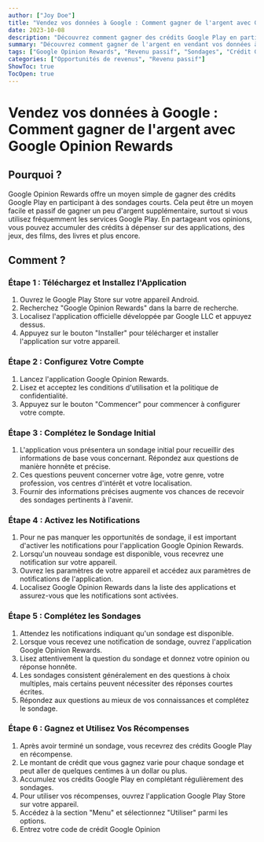 ```yaml
---
author: ["Joy Doe"]
title: "Vendez vos données à Google : Comment gagner de l'argent avec Google Opinion Rewards"
date: 2023-10-08
description: "Découvrez comment gagner des crédits Google Play en participant à des sondages via l'application Google Opinion Rewards. Ce guide vous accompagne dans les étapes à suivre pour commencer et maximiser votre potentiel de gains."
summary: "Découvrez comment gagner de l'argent en vendant vos données à Google grâce à l'application Google Opinion Rewards. Suivez ces étapes pour gagner des crédits Google Play en complétant de courts sondages."
tags: ["Google Opinion Rewards", "Revenu passif", "Sondages", "Crédit Google Play"]
categories: ["Opportunités de revenus", "Revenu passif"]
ShowToc: true
TocOpen: true
---
```


# Vendez vos données à Google : Comment gagner de l'argent avec Google Opinion Rewards

## Pourquoi ?

Google Opinion Rewards offre un moyen simple de gagner des crédits Google Play en participant à des sondages courts. Cela peut être un moyen facile et passif de gagner un peu d'argent supplémentaire, surtout si vous utilisez fréquemment les services Google Play. En partageant vos opinions, vous pouvez accumuler des crédits à dépenser sur des applications, des jeux, des films, des livres et plus encore.

## Comment ?

### Étape 1 : Téléchargez et Installez l'Application

1. Ouvrez le Google Play Store sur votre appareil Android.
2. Recherchez "Google Opinion Rewards" dans la barre de recherche.
3. Localisez l'application officielle développée par Google LLC et appuyez dessus.
4. Appuyez sur le bouton "Installer" pour télécharger et installer l'application sur votre appareil.

### Étape 2 : Configurez Votre Compte

1. Lancez l'application Google Opinion Rewards.
2. Lisez et acceptez les conditions d'utilisation et la politique de confidentialité.
3. Appuyez sur le bouton "Commencer" pour commencer à configurer votre compte.

### Étape 3 : Complétez le Sondage Initial

1. L'application vous présentera un sondage initial pour recueillir des informations de base vous concernant. Répondez aux questions de manière honnête et précise.
2. Ces questions peuvent concerner votre âge, votre genre, votre profession, vos centres d'intérêt et votre localisation.
3. Fournir des informations précises augmente vos chances de recevoir des sondages pertinents à l'avenir.

### Étape 4 : Activez les Notifications

1. Pour ne pas manquer les opportunités de sondage, il est important d'activer les notifications pour l'application Google Opinion Rewards.
2. Lorsqu'un nouveau sondage est disponible, vous recevrez une notification sur votre appareil.
3. Ouvrez les paramètres de votre appareil et accédez aux paramètres de notifications de l'application.
4. Localisez Google Opinion Rewards dans la liste des applications et assurez-vous que les notifications sont activées.

### Étape 5 : Complétez les Sondages

1. Attendez les notifications indiquant qu'un sondage est disponible.
2. Lorsque vous recevez une notification de sondage, ouvrez l'application Google Opinion Rewards.
3. Lisez attentivement la question du sondage et donnez votre opinion ou réponse honnête.
4. Les sondages consistent généralement en des questions à choix multiples, mais certains peuvent nécessiter des réponses courtes écrites.
5. Répondez aux questions au mieux de vos connaissances et complétez le sondage.

### Étape 6 : Gagnez et Utilisez Vos Récompenses

1. Après avoir terminé un sondage, vous recevrez des crédits Google Play en récompense.
2. Le montant de crédit que vous gagnez varie pour chaque sondage et peut aller de quelques centimes à un dollar ou plus.
3. Accumulez vos crédits Google Play en complétant régulièrement des sondages.
4. Pour utiliser vos récompenses, ouvrez l'application Google Play Store sur votre appareil.
5. Accédez à la section "Menu" et sélectionnez "Utiliser" parmi les options.
6. Entrez votre code de crédit Google Opinion